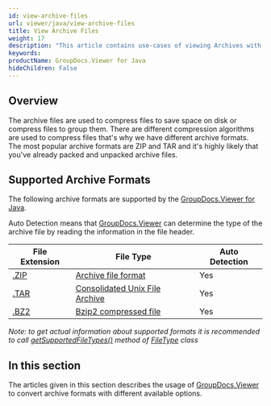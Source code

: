 ```yaml
---
id: view-archive-files
url: viewer/java/view-archive-files
title: View Archive Files
weight: 17
description: "This article contains use-cases of viewing Archives with GroupDocs.Viewer within your Java applications."
keywords: 
productName: GroupDocs.Viewer for Java
hideChildren: False
---
```

## Overview

The archive files are used to compress files to save space on disk or compress files to group them. There are different compression algorithms are used to compress files that's why we have different archive formats. The most popular archive formats are ZIP and TAR and it's highly likely that you've already packed and unpacked archive files. 

## Supported Archive Formats

The following archive formats are supported by the [GroupDocs.Viewer for Java](https://products.groupdocs.com/viewer/java). 

Auto Detection means that [GroupDocs.Viewer](https://products.groupdocs.com/viewer) can determine the type of the archive file by reading the information in the file header.

| File Extension | File Type | Auto Detection |
| --- | --- | --- |
| [.ZIP](https://wiki.fileformat.com/compression/zip) | [Archive file format](https://wiki.fileformat.com/compression/zip) | Yes |
| [.TAR](https://wiki.fileformat.com/compression/tar) | [Consolidated Unix File Archive](https://wiki.fileformat.com/compression/tar) | Yes |
| [.BZ2](https://wiki.fileformat.com/compression/bz2) | [Bzip2 compressed file](https://wiki.fileformat.com/compression/bz2) | Yes |

*Note:* _to get actual information about supported formats it is recommended to call [getSupportedFileTypes()](https://apireference.groupdocs.com/viewer/java/com.groupdocs.viewer/FileType#getSupportedFileTypes()) method of [FileType](https://apireference.groupdocs.com/viewer/java/com.groupdocs.viewer/FileType) class_

## In this section

The articles given in this section describes the usage of [GroupDocs.Viewer](https://products.groupdocs.com/viewer) to convert archive formats with different available options.
